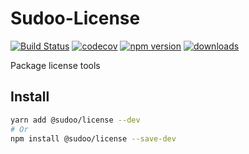 # Sudoo-License

[![Build Status](https://travis-ci.com/SudoDotDog/License.svg?branch=master)](https://travis-ci.com/SudoDotDog/License)
[![codecov](https://codecov.io/gh/SudoDotDog/License/branch/master/graph/badge.svg)](https://codecov.io/gh/SudoDotDog/License)
[![npm version](https://badge.fury.io/js/%40sudoo%2Flicense.svg)](https://www.npmjs.com/package/@sudoo/license)
[![downloads](https://img.shields.io/npm/dm/@sudoo/license.svg)](https://www.npmjs.com/package/@sudoo/license)

Package license tools

## Install

```sh
yarn add @sudoo/license --dev
# Or
npm install @sudoo/license --save-dev
```
